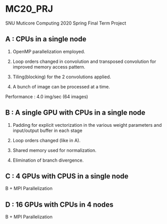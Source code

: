 # MC20_PRJ
SNU Muticore Computing 2020 Spring Final Term Project

## A : CPUs in a single node
1. OpenMP parallelization employed.

2. Loop orders changed in convolution and transposed convolution for improved memory access pattern.

3. Tiling(blocking) for the 2 convolutions applied.

4. A bunch of image can be processed at a time. 

Performance : 4.0 img/sec (64 images)

## B : A single GPU with CPUs in a single node
1. Padding for explicit vectorization in the various weight parameters and input/output buffer in each stage

2. Loop orders changed (like in A).

3. Shared memory used for normalization.

4. Elimination of branch divergence.

## C : 4 GPUs with CPUS in a single node

B + MPI Parallelization

## D : 16 GPUs with CPUs in 4 nodes

B + MPI Parallelization
